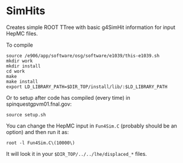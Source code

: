 # SimHits
Creates simple ROOT TTree with basic g4SimHit information for input HepMC files.

To compile
```
source /e906/app/software/osg/software/e1039/this-e1039.sh
mkdir work
mkdir install
cd work
make
make install
export LD_LIBRARY_PATH=$DIR_TOP/install/lib/:$LD_LIBRARY_PATH
```

Or to setup after code has compiled (every time) in spinquestgpvm01.fnal.gov:
```
source setup.sh
```

You can change the HepMC input in `Fun4Sim.C` (probably should be an option) and then run it as:
```
root -l Fun4Sim.C\(10000\)
```
It will look it in your `$DIR_TOP/../../lhe/displaced_*` files.